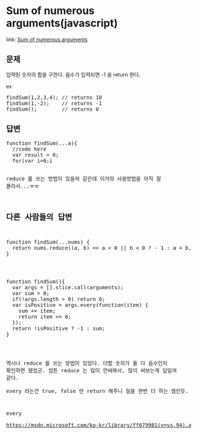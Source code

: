Sum of numerous arguments(javascript)
===============

link: [Sum of numerous arguments](http://www.codewars.com/kata/sum-of-numerous-arguments)

문제
--
입력된 숫자의 합을 구한다.
음수가 입력되면 -1 을 return 한다.

ex
<pre>
findSum(1,2,3,4); // returns 10 
findSum(1,-2);    // returns -1 
findSum();        // returns 0
</pre>

답변
--
<pre>
function findSum(...a){
  //code here
  var result = 0;
  for(var i=0;i<a.length;i++){
    if(a[i]<0){
      result = -1;
      break;
    }
    result += a[i];
  }
  return result;
}
</pre>

reduce 를 쓰는 방법이 있을꺼 같은데 이거의 사용방법을 아직 잘 몰라서...ㅠㅠ

다른 사람들의 답변
------------
<pre>
function findSum(...nums) {
  return nums.reduce((a, b) => a < 0 || b < 0 ? - 1 : a + b, 0)
}
</pre>

<pre>
function findSum(){
  var args = [].slice.call(arguments);
  var sum = 0;
  if(!args.length > 0) return 0;
  var isPositive = args.every(function(item) {
    sum += item;
    return item >= 0;
  });
  return !isPositive ? -1 : sum;
}
</pre>

역시나 reduce 를 쓰는 방법이 있었다. 더할 숫자가 둘 다 음수인지 확인하면 됐었군. 암튼 reduce 는 많이 안써봐서, 많이 써보는게 답일꺼 같다.  
every 라는건 true, false 만 return 해주니 일을 한번 더 하는 셈인듯.  
  
every  
https://msdn.microsoft.com/ko-kr/library/ff679981(v=vs.94).aspx
